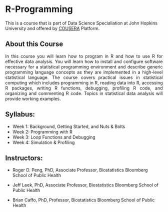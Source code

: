 # R-Programming

This is a course that is part of Data Science Specialiation at John Hopkins University
and offered by [COUSERA](https://www.coursera.org) Platform.

## About this Course
<div style="text-align: justify"> In this course you will learn how to program in R and how to use R for effective data analysis. You will learn how to install and configure software necessary for a statistical programming environment and describe generic programming language concepts as they are implemented in a high-level statistical language. The course covers practical issues in statistical computing which includes programming in R, reading data into R, accessing R packages, writing R functions, debugging, profiling R code, and organizing and commenting R code. Topics in statistical data analysis will provide working examples. </div>

## Syllabus:
* Week 1: Background, Getting Started, and Nuts & Bolts
* Week 2: Programming with R
* Week 3: Loop Functions and Debugging
* Week 4: Simulation & Profiling

## Instructors:
* Roger D. Peng, PhD, Associate Professor, Biostatistics
Bloomberg School of Public Health

* Jeff Leek, PhD, Associate Professor, Biostatistics
Bloomberg School of Public Health 

* Brian Caffo, PhD, Professor, Biostatistics
Bloomberg School of Public Health